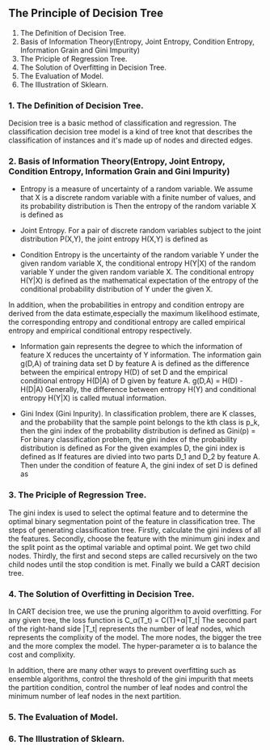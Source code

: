 ## The Principle of Decision Tree
  1. The Definition of Decision Tree.
  2. Basis of Information Theory(Entropy, Joint Entropy, Condition Entropy, Information Grain and Gini Impurity)
  3. The Priciple of Regression Tree.
  4. The Solution of Overfitting in Decision Tree.
  5. The Evaluation of Model.
  6. The Illustration of Sklearn.
  
### 1. The Definition of Decision Tree.
Decision tree is a basic method of classification and regression. The classification decision tree model is a kind of 
tree knot that describes the classification of instances and it's made up of nodes and directed edges.

### 2. Basis of Information Theory(Entropy, Joint Entropy, Condition Entropy, Information Grain and Gini Impurity)
  * Entropy is a measure of uncertainty of a random variable. We assume that X is a discrete random variable with a finite
  number of values, and its probability distribution is
  Then the entropy of the random variable X is defined as
  
  * Joint Entropy. For a pair of discrete random variables subject to the joint distribution P(X,Y), the joint entropy H(X,Y) is
  defined as 
  
  * Condition Entropy is the uncertainty of the random variable Y under the given random variable X, the conditional entropy
  H(Y|X) of the random variable Y under the given random variable X. The conditional entropy H(Y|X) is defined as the mathematical expectation of the entropy of the conditional probability distribution of Y
  under the given X.
  
  In addition, when the probabilities in entropy and condition entropy are derived from the data estimate,especially the maximum likelihood
  estimate, the corresponding entropy and conditional entropy are called empirical entropy and empirical conditional entropy respectively.
  
  * Information gain represents the degree to which the information of feature X reduces the uncertainty of Y information. The 
  information gain g(D,A) of training data set D by feature A is defined as the difference between the empirical entropy H(D) of set D and
  the empirical conditional entropy H(D|A) of D given by feature A.
  g(D,A) = H(D) - H(D|A)
  Generally, the difference between entropy H(Y) and conditional entropy H(Y|X) is called mutual information.
  
  * Gini Index (Gini Inpurity). In classification problem, there are K classes, and the probability that the sample point belongs to the
  kth class is p_k, then the gini index of the probability distribution is defined as
  Gini(p) = 
  For binary classification problem, the gini index of the probability distribution is defined as
  For the given examples D, the gini index is defined as
  If features are divied into two parts D_1 and D_2 by feature A. Then under the condition of feature A, the gini index of set D is defined as
  
  ### 3. The Priciple of Regression Tree.
  The gini index is used to select the optimal feature and to determine the optimal binary segmentation point of the feature in classification tree.
  The steps of generating classification tree. Firstly,  calculate the gini indexs of all the features. Secondly,  choose the feature with the minimum gini
  index and the split point as the optimal variable and optimal point. We get two child nodes. Thirdly, the first and second steps are called
   recursively on the two child nodes until the stop condition is met. Finally we build a CART decision tree.
   
  ### 4. The Solution of Overfitting in Decision Tree.
  In CART decision tree, we use the pruning algorithm to avoid overfitting. For any given tree, the loss function is 
  C_α(T_t) = C(T)+α|T_t|
  The second part of the right-hand side |T_t| represents the number of leaf nodes, which represents the complixity of the model.
  The more nodes, the bigger the tree and the more complex the model. The hyper-parameter α is to balance the cost and complixity.
  
  In addition, there are many other ways to prevent overfitting such as ensemble algorithms, control the threshold of the gini impurith that meets the partition
  condition, control the number of leaf nodes and control the minimum number of leaf nodes in the next partition.
  
  ### 5. The Evaluation of Model.
 
  ### 6. The Illustration of Sklearn.
  
